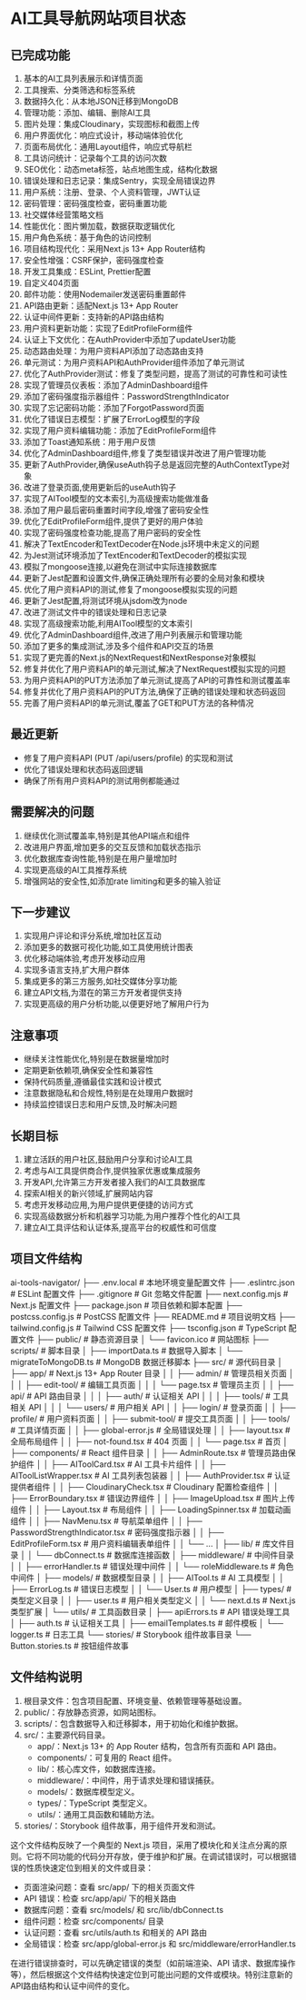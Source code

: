 # AI工具导航网站项目状态

## 已完成功能
1. 基本的AI工具列表展示和详情页面
2. 工具搜索、分类筛选和标签系统
3. 数据持久化：从本地JSON迁移到MongoDB
4. 管理功能：添加、编辑、删除AI工具
5. 图片处理：集成Cloudinary，实现图标和截图上传
6. 用户界面优化：响应式设计，移动端体验优化
7. 页面布局优化：通用Layout组件，响应式导航栏
8. 工具访问统计：记录每个工具的访问次数
9. SEO优化：动态meta标签，站点地图生成，结构化数据
10. 错误处理和日志记录：集成Sentry，实现全局错误边界
11. 用户系统：注册、登录、个人资料管理，JWT认证
12. 密码管理：密码强度检查，密码重置功能
13. 社交媒体经营策略文档
14. 性能优化：图片懒加载，数据获取逻辑优化
15. 用户角色系统：基于角色的访问控制
16. 项目结构现代化：采用Next.js 13+ App Router结构
17. 安全性增强：CSRF保护，密码强度检查
18. 开发工具集成：ESLint, Prettier配置
19. 自定义404页面
20. 邮件功能：使用Nodemailer发送密码重置邮件
21. API路由更新：适配Next.js 13+ App Router
22. 认证中间件更新：支持新的API路由结构
23. 用户资料更新功能：实现了EditProfileForm组件
24. 认证上下文优化：在AuthProvider中添加了updateUser功能
25. 动态路由处理：为用户资料API添加了动态路由支持
26. 单元测试：为用户资料API和AuthProvider组件添加了单元测试
27. 优化了AuthProvider测试：修复了类型问题，提高了测试的可靠性和可读性
28. 实现了管理员仪表板：添加了AdminDashboard组件
29. 添加了密码强度指示器组件：PasswordStrengthIndicator
30. 实现了忘记密码功能：添加了ForgotPassword页面
31. 优化了错误日志模型：扩展了ErrorLog模型的字段
32. 实现了用户资料编辑功能：添加了EditProfileForm组件
33. 添加了Toast通知系统：用于用户反馈
34. 优化了AdminDashboard组件,修复了类型错误并改进了用户管理功能
35. 更新了AuthProvider,确保useAuth钩子总是返回完整的AuthContextType对象
36. 改进了登录页面,使用更新后的useAuth钩子
37. 实现了AITool模型的文本索引,为高级搜索功能做准备
38. 添加了用户最后密码重置时间字段,增强了密码安全性
39. 优化了EditProfileForm组件,提供了更好的用户体验
40. 实现了密码强度检查功能,提高了用户密码的安全性
41. 解决了TextEncoder和TextDecoder在Node.js环境中未定义的问题
42. 为Jest测试环境添加了TextEncoder和TextDecoder的模拟实现
43. 模拟了mongoose连接,以避免在测试中实际连接数据库
44. 更新了Jest配置和设置文件,确保正确处理所有必要的全局对象和模块
45. 优化了用户资料API的测试,修复了mongoose模拟实现的问题
46. 更新了Jest配置,将测试环境从jsdom改为node
47. 改进了测试文件中的错误处理和日志记录
48. 实现了高级搜索功能,利用AITool模型的文本索引
49. 优化了AdminDashboard组件,改进了用户列表展示和管理功能
50. 添加了更多的集成测试,涉及多个组件和API交互的场景
51. 实现了更完善的Next.js的NextRequest和NextResponse对象模拟
52. 修复并优化了用户资料API的单元测试,解决了NextRequest模拟实现的问题
53. 为用户资料API的PUT方法添加了单元测试,提高了API的可靠性和测试覆盖率
54. 修复并优化了用户资料API的PUT方法,确保了正确的错误处理和状态码返回
55. 完善了用户资料API的单元测试,覆盖了GET和PUT方法的各种情况

## 最近更新
- 修复了用户资料API (PUT /api/users/profile) 的实现和测试
- 优化了错误处理和状态码返回逻辑
- 确保了所有用户资料API的测试用例都能通过

## 需要解决的问题
1. 继续优化测试覆盖率,特别是其他API端点和组件
2. 改进用户界面,增加更多的交互反馈和加载状态指示
3. 优化数据库查询性能,特别是在用户量增加时
4. 实现更高级的AI工具推荐系统
5. 增强网站的安全性,如添加rate limiting和更多的输入验证

## 下一步建议
1. 实现用户评论和评分系统,增加社区互动
2. 添加更多的数据可视化功能,如工具使用统计图表
3. 优化移动端体验,考虑开发移动应用
4. 实现多语言支持,扩大用户群体
5. 集成更多的第三方服务,如社交媒体分享功能
6. 建立API文档,为潜在的第三方开发者提供支持
7. 实现更高级的用户分析功能,以便更好地了解用户行为

## 注意事项
- 继续关注性能优化,特别是在数据量增加时
- 定期更新依赖项,确保安全性和兼容性
- 保持代码质量,遵循最佳实践和设计模式
- 注意数据隐私和合规性,特别是在处理用户数据时
- 持续监控错误日志和用户反馈,及时解决问题

## 长期目标
1. 建立活跃的用户社区,鼓励用户分享和讨论AI工具
2. 考虑与AI工具提供商合作,提供独家优惠或集成服务
3. 开发API,允许第三方开发者接入我们的AI工具数据库
4. 探索AI相关的新兴领域,扩展网站内容
5. 考虑开发移动应用,为用户提供更便捷的访问方式
6. 实现高级数据分析和机器学习功能,为用户推荐个性化的AI工具
7. 建立AI工具评估和认证体系,提高平台的权威性和可信度

## 项目文件结构
ai-tools-navigator/
├── .env.local                 # 本地环境变量配置文件
├── .eslintrc.json             # ESLint 配置文件
├── .gitignore                 # Git 忽略文件配置
├── next.config.mjs            # Next.js 配置文件
├── package.json               # 项目依赖和脚本配置
├── postcss.config.js          # PostCSS 配置文件
├── README.md                  # 项目说明文档
├── tailwind.config.js         # Tailwind CSS 配置文件
├── tsconfig.json              # TypeScript 配置文件
├── public/                    # 静态资源目录
│   └── favicon.ico            # 网站图标
├── scripts/                   # 脚本目录
│   ├── importData.ts          # 数据导入脚本
│   └── migrateToMongoDB.ts    # MongoDB 数据迁移脚本
├── src/                       # 源代码目录
│   ├── app/                   # Next.js 13+ App Router 目录
│   │   ├── admin/             # 管理员相关页面
│   │   │   ├── edit-tool/     # 编辑工具页面
│   │   │   └── page.tsx       # 管理员主页
│   │   ├── api/               # API 路由目录
│   │   │   ├── auth/          # 认证相关 API
│   │   │   ├── tools/         # 工具相关 API
│   │   │   └── users/         # 用户相关 API
│   │   ├── login/             # 登录页面
│   │   ├── profile/           # 用户资料页面
│   │   ├── submit-tool/       # 提交工具页面
│   │   ├── tools/             # 工具详情页面
│   │   ├── global-error.js    # 全局错误处理
│   │   ├── layout.tsx         # 全局布局组件
│   │   ├── not-found.tsx      # 404 页面
│   │   └── page.tsx           # 首页
│   ├── components/            # React 组件目录
│   │   ├── AdminRoute.tsx     # 管理员路由保护组件
│   │   ├── AIToolCard.tsx     # AI 工具卡片组件
│   │   ├── AIToolListWrapper.tsx # AI 工具列表包装器
│   │   ├── AuthProvider.tsx   # 认证提供者组件
│   │   ├── CloudinaryCheck.tsx # Cloudinary 配置检查组件
│   │   ├── ErrorBoundary.tsx  # 错误边界组件
│   │   ├── ImageUpload.tsx    # 图片上传组件
│   │   ├── Layout.tsx         # 布局组件
│   │   ├── LoadingSpinner.tsx # 加载动画组件
│   │   ├── NavMenu.tsx        # 导航菜单组件
│   │   ├── PasswordStrengthIndicator.tsx # 密码强度指示器
│   │   ├── EditProfileForm.tsx # 用户资料编辑表单组件
│   │   └── ...
│   ├── lib/                   # 库文件目录
│   │   └── dbConnect.ts       # 数据库连接函数
│   ├── middleware/            # 中间件目录
│   │   ├── errorHandler.ts    # 错误处理中间件
│   │   └── roleMiddleware.ts  # 角色中间件
│   ├── models/                # 数据模型目录
│   │   ├── AITool.ts          # AI 工具模型
│   │   ├── ErrorLog.ts        # 错误日志模型
│   │   └── User.ts            # 用户模型
│   ├── types/                 # 类型定义目录
│   │   ├── user.ts            # 用户相关类型定义
│   │   └── next.d.ts          # Next.js 类型扩展
│   └── utils/                 # 工具函数目录
│       ├── apiErrors.ts       # API 错误处理工具
│       ├── auth.ts            # 认证相关工具
│       ├── emailTemplates.ts  # 邮件模板
│       └── logger.ts          # 日志工具
└── stories/                   # Storybook 组件故事目录
    └── Button.stories.ts      # 按钮组件故事

## 文件结构说明

1. 根目录文件：包含项目配置、环境变量、依赖管理等基础设置。
2. public/：存放静态资源，如网站图标。
3. scripts/：包含数据导入和迁移脚本，用于初始化和维护数据。
4. src/：主要源代码目录。
   - app/：Next.js 13+ 的 App Router 结构，包含所有页面和 API 路由。
   - components/：可复用的 React 组件。
   - lib/：核心库文件，如数据库连接。
   - middleware/：中间件，用于请求处理和错误捕获。
   - models/：数据库模型定义。
   - types/：TypeScript 类型定义。
   - utils/：通用工具函数和辅助方法。
5. stories/：Storybook 组件故事，用于组件开发和测试。

这个文件结构反映了一个典型的 Next.js 项目，采用了模块化和关注点分离的原则。它将不同功能的代码分开存放，便于维护和扩展。在调试错误时，可以根据错误的性质快速定位到相关的文件或目录：

- 页面渲染问题：查看 src/app/ 下的相关页面文件
- API 错误：检查 src/app/api/ 下的相关路由
- 数据库问题：查看 src/models/ 和 src/lib/dbConnect.ts
- 组件问题：检查 src/components/ 目录
- 认证问题：查看 src/utils/auth.ts 和相关的 API 路由
- 全局错误：检查 src/app/global-error.js 和 src/middleware/errorHandler.ts

在进行错误排查时，可以先确定错误的类型（如前端渲染、API 请求、数据库操作等），然后根据这个文件结构快速定位到可能出问题的文件或模块。特别注意新的API路由结构和认证中间件的变化。
